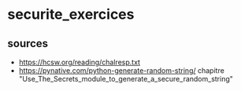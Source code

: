 # securite_exercices

## sources
- https://hcsw.org/reading/chalresp.txt
- https://pynative.com/python-generate-random-string/ chapitre "Use_The_Secrets_module_to_generate_a_secure_random_string"